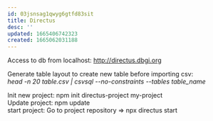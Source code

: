 ```yaml
---
id: 03jsnsag1qwyg6gtfd83sit
title: Directus
desc: ''
updated: 1665406742323
created: 1665062031188
---
```


Access to db from localhost: http://directus.dbgi.org

Generate table layout to create new table before importing csv:    
*head -n 20 table.csv | csvsql --no-constraints --tables table_name* 

Init new project: npm init directus-project my-project    
Update project: npm update     
start project: Go to project repository => npx directus start    
